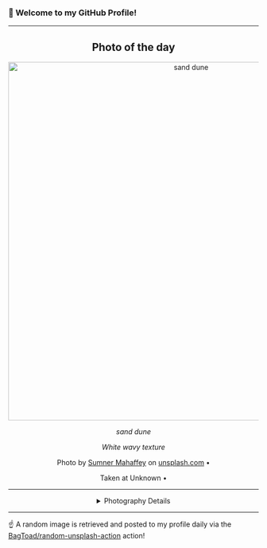### 👋 Welcome to my GitHub Profile!

----
<div align="center">

## Photo of the day
  
  <a href="https://unsplash.com/photos/sand-dune-7Y0NshQLohk"><img width="720" src="https://images.unsplash.com/photo-1504548840739-580b10ae7715?crop=entropy&cs=tinysrgb&fit=max&fm=jpg&ixid=M3w1OTQ0OTd8MHwxfHJhbmRvbXx8fHx8fHx8fDE3MjU2MDI5MTJ8&ixlib=rb-4.0.3&q=80&w=1080" alt="sand dune"></a>
  
  <em>sand dune</em>
  
  <em>White wavy texture</em>

  Photo by [Sumner Mahaffey](null) on [unsplash.com](https://unsplash.com/) • 
  
  Taken at Unknown • 
  
  ---
  
<details>
<summary>Photography Details</summary>
  
| Parameter     | Value |
| ------------- | ----- |
| Camera Model  | Canon EOS 70D |
| Exposure Time | 1/1600 |
| Aperture      | 2.2 |
| Focal Length  | 50.0 |
| ISO           | 125 |
| Location      | Unknown (null) |
| Coordinates   | Latitude null, Longitude null |

</details>

</div>

----

☝️ A random image is retrieved and posted to my profile daily via the [BagToad/random-unsplash-action](https://github.com/BagToad/random-unsplash-action) action!
